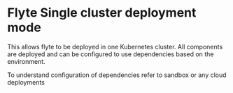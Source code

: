 # Flyte Single cluster deployment mode
This allows flyte to be deployed in one Kubernetes cluster.
All components are deployed and can be configured to use dependencies based on the environment.

To understand configuration of dependencies refer to sandbox or any cloud deployments
